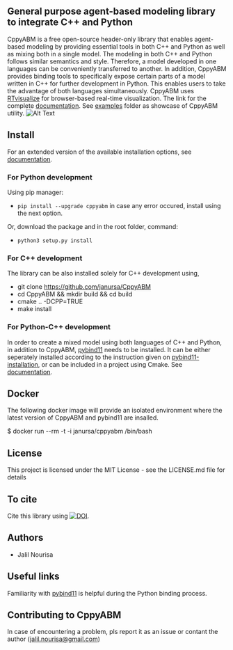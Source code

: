 
## General purpose agent-based modeling library to integrate C++ and Python
CppyABM is a free open-source header-only library that enables agent-based modeling by providing essential tools in both C++ and Python as well as mixing both in a single model. The modeling in both C++ and Python follows similar semantics and style. Therefore, a model developed in one languages can be conveniently transferred to another. In addition, CppyABM provides binding tools to specifically expose certain parts of a model written in C++ for further development in Python. This enables users to take the advantage of both languages simultaneously. CppyABM uses <a href="https://github.com/janursa/RTvisualize" title="RTvisualize">RTvisualize</a> for browser-based real-time visualization. The link for the complete <a href="https://janursa.github.io/CppyABM/" title="About Me">documentation</a>. See <a href="https://github.com/janursa/CppyABM/tree/master/examples" title="examples">examples</a> folder as showcase of CppyABM utility. ![Alt Text](3Dmodel.gif)

## Install
For an extended version of the available installation options, see <a href="https://janursa.github.io/CppyABM/" title="About Me">documentation</a>.

### For Python development 

Using pip manager:

-  `pip install --upgrade cppyabm` in case any error occured, install using the next option.

Or, download the package and in the root folder, command:

-  `python3 setup.py install`

### For C++ development
The library can be also installed solely for C++ development using,
- git clone https://github.com/janursa/CppyABM 
- cd CppyABM && mkdir build && cd build
- cmake .. -DCPP=TRUE
- make install


### For Python-C++ development
In order to create a mixed model using both languages of C++ and Python, in addition to CppyABM, <a href="https://github.com/pybind/pybind11" title="pybind11">pybind11</a> needs to be installed. It can be either seperately installed according to the instruction given on <a href="https://pybind11.readthedocs.io/en/stable/installing.html" title="pybind11">pybind11-installation</a>, or can be included in a project using Cmake. See  <a href="https://janursa.github.io/CppyABM/" title="About Me">documentation</a>.

## Docker
The following docker image will provide an isolated environment where the latest version of CppyABM and pybind11 are insalled.

$ docker run --rm -t -i janursa/cppyabm /bin/bash


## License
This project is licensed under the MIT License - see the LICENSE.md file for details

## To cite
Cite this library using [![DOI](https://zenodo.org/badge/DOI/10.5281/zenodo.4541247.svg)](https://doi.org/10.5281/zenodo.4541247).


## Authors

- Jalil Nourisa

## Useful links
Familiarity with 
<a href="https://pybind11.readthedocs.io/en/stable/index.html" title="pybind11">pybind11</a> is helpful during the Python binding process.
 

## Contributing to CppyABM
In case of encountering a problem, pls report it as an issue or contant the author (jalil.nourisa@gmail.com)


